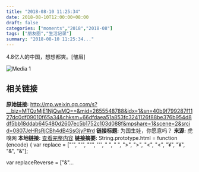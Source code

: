 ```yaml
---
title: "2018-08-10 11:25:34"
date: 2018-08-10T12:00:00+08:00
draft: false
categories: ["moments","2018","2018-08"]
tags: ["朋友圈","生活记录"]
summary: "2018-08-10 11:25:34..."
---
```


4.8亿人的中国，想想都爽。[皱眉]

![Media 1](/Moments/photos/2018-08-10/201808101125340.jpg)

## 相关链接

**原始链接:** http://mp.weixin.qq.com/s?__biz=MTQzMjE1NjQwMQ==&mid=2655548788&idx=1&sn=40b9f799287f1127dc0df09010f65a34&chksm=66dfdaea51a853fc3241126f88be376b954d8df5bb18ddab645480d2607ec5b1752c103d088f&mpshare=1&scene=2&srcid=0807JeHRsRjCBh4dB4SsGjyP#rd
**链接标题:** 为国生娃，你愿意吗？
**来源:** 虎嗅网
**本地链接:** [查看完整内容](/link_content/2018/08/2018-08-10-2/link_content/)
**链接摘要:** String.prototype.html = function (encode) {
  var replace = ["&#39;", "'", "&quot;", '"', "&nbsp;", " ", "&gt;", ">", "&lt;", "<", "&yen;", "¥", "&amp;", "&"];
 
 
 
 
 
  
  var replaceReverse = ["&"...


